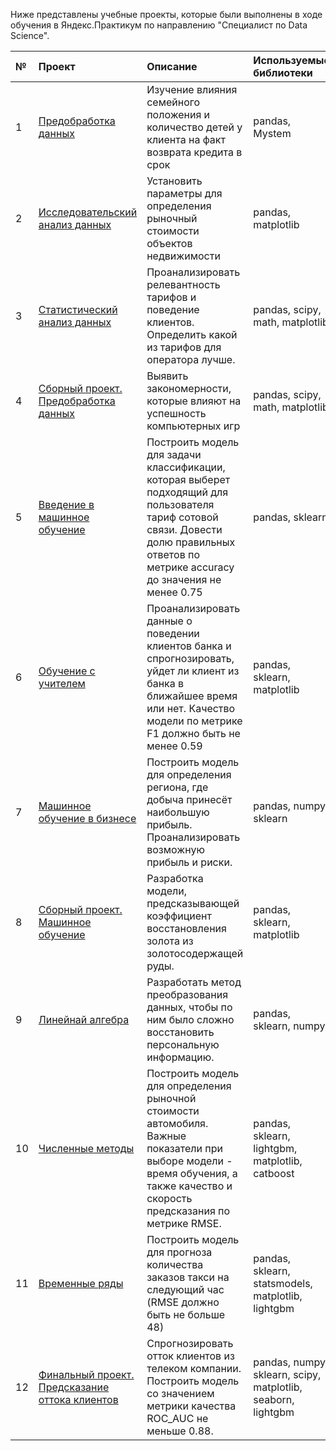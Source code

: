 Ниже представлены учебные проекты, которые были выполнены в ходе обучения в Яндекс.Практикум по направлению "Специалист по Data Science".

| **№** | **Проект** | **Описание** | **Используемые библиотеки** |  
|:--|:-----------|:-------------|:---------------------- |
| 1 |[Предобработка данных](https://github.com/Anatoly-Kozlov/Yandex.Practicum/tree/main/01.%D0%9F%D1%80%D0%B5%D0%B4%D0%BE%D0%B1%D1%80%D0%B0%D0%B1%D0%BE%D1%82%D0%BA%D0%B0%20%D0%B4%D0%B0%D0%BD%D0%BD%D1%8B%D1%85)|Изучение влияния семейного положения и количество детей у клиента на факт возврата кредита в срок|pandas, Mystem
| 2 |[Исследовательский анализ данных](https://github.com/Anatoly-Kozlov/Yandex.Practicum/tree/main/02.%20%D0%98%D1%81%D1%81%D0%BB%D0%B5%D0%B4%D0%BE%D0%B2%D0%B0%D1%82%D0%B5%D0%BB%D1%8C%D1%81%D0%BA%D0%B8%D0%B9%20%D0%B0%D0%BD%D0%B0%D0%BB%D0%B8%D0%B7%20%D0%B4%D0%B0%D0%BD%D0%BD%D1%8B%D1%85)|Установить параметры для определения рыночный стоимости объектов недвижимости|pandas, matplotlib
| 3 |[Статистический анализ данных](https://github.com/Anatoly-Kozlov/Yandex.Practicum/tree/main/03.%20%D0%A1%D1%82%D0%B0%D1%82%D0%B8%D1%81%D1%82%D0%B8%D1%87%D0%B5%D1%81%D0%BA%D0%B8%D0%B9%20%D0%B0%D0%BD%D0%B0%D0%BB%D0%B8%D0%B7%20%D0%B4%D0%B0%D0%BD%D0%BD%D1%8B%D1%85)|Проанализировать релевантность тарифов и поведение клиентов. Определить какой из тарифов для оператора лучше.| pandas, scipy, math, matplotlib
| 4 |[Сборный проект. Предобработка данных](https://github.com/Anatoly-Kozlov/Yandex.Practicum/tree/main/04.%20%D0%A1%D0%B1%D0%BE%D1%80%D0%BD%D1%8B%D0%B9%20%D0%BF%D1%80%D0%BE%D0%B5%D0%BA%D1%82.%20%D0%9F%D1%80%D0%B5%D0%B4%D0%BE%D0%B1%D1%80%D0%B0%D0%B1%D0%BE%D1%82%D0%BA%D0%B0%20%D0%B4%D0%B0%D0%BD%D0%BD%D1%8B%D1%85)|Выявить закономерности, которые влияют на успешность компьютерных игр| pandas, scipy, math, matplotlib
| 5 |[Введение в машинное обучение](https://github.com/Anatoly-Kozlov/Yandex.Practicum/tree/main/05.%20%D0%92%D0%B2%D0%B5%D0%B4%D0%B5%D0%BD%D0%B8%D0%B5%20%D0%B2%20%D0%BC%D0%B0%D1%88%D0%B8%D0%BD%D0%BD%D0%BE%D0%B5%20%D0%BE%D0%B1%D1%83%D1%87%D0%B5%D0%BD%D0%B8%D0%B5)|Построить модель для задачи классификации, которая выберет подходящий для пользователя тариф сотовой связи. Довести долю правильных ответов по метрике accuracy до значения не менее 0.75|pandas, sklearn
| 6 |[Обучение с учителем](https://github.com/Anatoly-Kozlov/Yandex.Practicum/tree/main/06.%20%D0%9E%D0%B1%D1%83%D1%87%D0%B5%D0%BD%D0%B8%D0%B5%20%D1%81%20%D1%83%D1%87%D0%B8%D1%82%D0%B5%D0%BB%D0%B5%D0%BC)|Проанализировать данные о поведении клиентов банка и спрогнозировать, уйдет ли клиент из банка в ближайшее время или нет. Качество модели по метрике F1 должно быть не менее 0.59| pandas, sklearn, matplotlib
| 7 |[Машинное обучение в бизнесе](https://github.com/Anatoly-Kozlov/Yandex.Practicum/tree/main/07.%20%D0%9C%D0%B0%D1%88%D0%B8%D0%BD%D0%BD%D0%BE%D0%B5%20%D0%BE%D0%B1%D1%83%D1%87%D0%B5%D0%BD%D0%B8%D0%B5%20%D0%B2%20%D0%B1%D0%B8%D0%B7%D0%BD%D0%B5%D1%81%D0%B5)|Построить модель для определения региона, где добыча принесёт наибольшую прибыль. Проанализировать возможную прибыль и риски.| pandas, numpy, sklearn
| 8 |[Сборный проект. Машинное обучение](https://github.com/Anatoly-Kozlov/Yandex.Practicum/tree/main/08.%20%D0%A1%D0%B1%D0%BE%D1%80%D0%BD%D1%8B%D0%B9%20%D0%BF%D1%80%D0%BE%D0%B5%D0%BA%D1%82.%20%D0%9C%D0%B0%D1%88%D0%B8%D0%BD%D0%BD%D0%BE%D0%B5%20%D0%BE%D0%B1%D1%83%D1%87%D0%B5%D0%BD%D0%B8%D0%B5)|Разработка модели, предсказывающей коэффициент восстановления золота из золотосодержащей руды.| pandas, sklearn, matplotlib
| 9 |[Линейнай алгебра](https://github.com/Anatoly-Kozlov/Yandex.Practicum/tree/main/09.%20%D0%9B%D0%B8%D0%BD%D0%B5%D0%B9%D0%BD%D0%B0%D0%B9%20%D0%B0%D0%BB%D0%B3%D0%B5%D0%B1%D1%80%D0%B0)|Разработать метод преобразования данных, чтобы по ним было сложно восстановить персональную информацию.| pandas, sklearn, numpy
| 10 |[Численные методы](https://github.com/Anatoly-Kozlov/Yandex.Practicum/tree/main/10.%20%D0%A7%D0%B8%D1%81%D0%BB%D0%B5%D0%BD%D0%BD%D1%8B%D0%B5%20%D0%BC%D0%B5%D1%82%D0%BE%D0%B4%D1%8B)|Построить модель для определения рыночной стоимости автомобиля. Важные показатели при выборе модели - время обучения, а также качество и скорость предсказания по метрике RMSE.| pandas, sklearn, lightgbm, matplotlib, catboost
| 11 |[Временные ряды](https://github.com/Anatoly-Kozlov/Yandex.Practicum/tree/main/11.%20%D0%92%D1%80%D0%B5%D0%BC%D0%B5%D0%BD%D0%BD%D1%8B%D0%B5%20%D1%80%D1%8F%D0%B4%D1%8B)|Построить модель для прогноза количества заказов такси на следующий час (RMSE должно быть не больше 48)| pandas, sklearn, statsmodels, matplotlib, lightgbm
| 12 |[Финальный проект. Предсказание оттока клиентов](https://github.com/Anatoly-Kozlov/Yandex.Practicum/tree/main/12.%20%D0%A4%D0%B8%D0%BD%D0%B0%D0%BB%D1%8C%D0%BD%D1%8B%D0%B9%20%D0%BF%D1%80%D0%BE%D0%B5%D0%BA%D1%82.%20%D0%9F%D1%80%D0%B5%D0%B4%D1%81%D0%BA%D0%B0%D0%B7%D0%B0%D0%BD%D0%B8%D0%B5%20%D0%BE%D1%82%D1%82%D0%BE%D0%BA%D0%B0%20%D0%BA%D0%BB%D0%B8%D0%B5%D0%BD%D1%82%D0%BE%D0%B2)|Спрогнозировать отток клиентов из телеком компании. Построить модель со значением метрики качества ROC_AUC не меньше 0.88.| pandas, numpy, sklearn, scipy, matplotlib, seaborn, lightgbm
